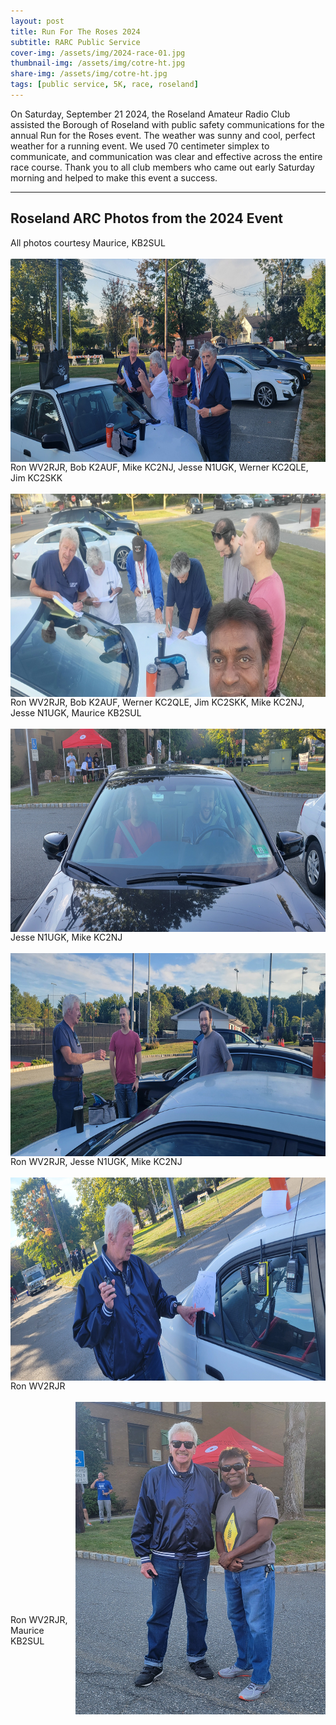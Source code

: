 ```yaml
---
layout: post
title: Run For The Roses 2024
subtitle: RARC Public Service
cover-img: /assets/img/2024-race-01.jpg
thumbnail-img: /assets/img/cotre-ht.jpg
share-img: /assets/img/cotre-ht.jpg
tags: [public service, 5K, race, roseland]
---
```


On Saturday, September 21 2024, the Roseland Amateur Radio Club assisted the Borough of Roseland with public safety communications for the annual Run for the Roses event.  The weather was sunny and cool, perfect weather for a running event.  We used 70 centimeter simplex to communicate, and communication was clear and effective across the entire race course.  Thank you to all club members who came out early Saturday morning and helped to make this event a success.

---
## Roseland ARC Photos from the 2024 Event
All photos courtesy Maurice, KB2SUL<br/><br/>
[<img align="right" width="1024" height="325" src="/assets/img/2024-race/2024-rr-1.jpeg">](../assets/img/2024-race/2024-rr-1.jpeg)<br/>
Ron WV2RJR, Bob K2AUF, Mike KC2NJ, Jesse N1UGK, Werner KC2QLE, Jim KC2SKK<br/><br/>
[<img align="right" width="1024" height="325" src="/assets/img/2024-race/2024-rr-2.jpeg">](../assets/img/2024-race/2024-rr-2.jpeg)<br/>
Ron WV2RJR, Bob K2AUF, Werner KC2QLE, Jim KC2SKK, Mike KC2NJ, Jesse N1UGK, Maurice KB2SUL<br/><br/>
[<img align="right" width="1024" height="325" src="/assets/img/2024-race/2024-rr-3.jpeg">](../assets/img/2024-race/2024-rr-3.jpeg)<br/>
Jesse N1UGK, Mike KC2NJ<br/><br/>
[<img align="right" width="1024" height="325" src="/assets/img/2024-race/2024-rr-4.jpeg">](../assets/img/2024-race/2024-rr-4.jpeg)<br/>
Ron WV2RJR, Jesse N1UGK, Mike KC2NJ<br/><br/>
[<img align="right" width="1024" height="325" src="/assets/img/2024-race/2024-rr-6.jpeg">](../assets/img/2024-race/2024-rr-6.jpeg)<br/>
Ron WV2RJR<br/><br/>
[<img align="right" width="400" height="500" src="/assets/img/2024-race/2024-rr-5.jpeg">](../assets/img/2024-race/2024-rr-5.jpeg)<br/><br/><br/><br/><br/><br/><br/><br/><br/><br/><br/><br/><br/><br/><br/><br/><br/><br/><br/><br/>
Ron WV2RJR, Maurice KB2SUL
